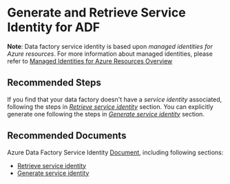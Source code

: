 <properties
	pageTitle="Generate and Retrieve Service Identity For Azure Data Factory"
	description="Service Identity for ADF"
	infoBubbleText=""
	authors="chez-charlie"
	ms.author="chez"
	articleId="eb28612d-639e-4bb9-9b59-bc8ae87dc1fb"
	diagnosticScenario=""
	selfHelpType="generic"
	supportTopicIds="32629509"
	resourceTags=""
	productPesIds="15613"
	cloudEnvironments="public, Fairfax"
	ownershipId="AzureData_DataFactory"
/>

# Generate and Retrieve Service Identity for ADF

__Note__: Data factory service identity is based upon _managed identities for Azure resources_. For more information about managed identities, please refer to [Managed Identities for Azure Resources Overview](https://docs.microsoft.com/azure/active-directory/managed-identities-azure-resources/overview)

## **Recommended Steps**

If you find that your data factory doesn't have a _service identity_ associated, following the steps in [_Retrieve service identity_](https://docs.microsoft.com/azure/data-factory/data-factory-service-identity#retrieve-service-identity) section. You can explicitly generate one following the steps in [_Generate service identity_](https://docs.microsoft.com/azure/data-factory/data-factory-service-identity#generate-service-identity) section.

## **Recommended Documents**

Azure Data Factory Service Identity [Document](https://docs.microsoft.com/azure/data-factory/data-factory-service-identity), including following sections: <br>

* [Retrieve service identity](https://docs.microsoft.com/azure/data-factory/data-factory-service-identity#retrieve-service-identity) <br>
* [Generate service identity](https://docs.microsoft.com/azure/data-factory/data-factory-service-identity#generate-service-identity) <br>
